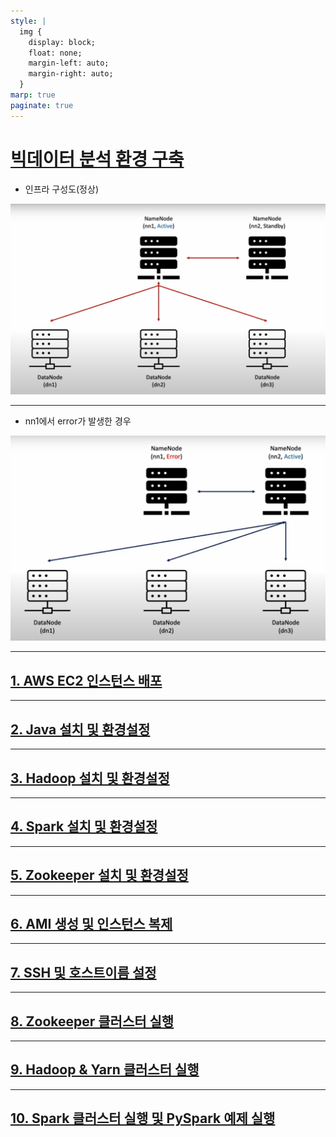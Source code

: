 ```yaml
---
style: |
  img {
    display: block;
    float: none;
    margin-left: auto;
    margin-right: auto;
  }
marp: true
paginate: true
---
```

# [빅데이터 분석 환경 구축](https://www.youtube.com/watch?v=BdNYMu0bUDA&list=PLJlUnZ1kDbt7X2C4ntIYHmphNDIc5wN8J)
- 인프라 구성도(정상)

![w:800](image.png)

---
- nn1에서 error가 발생한 경우 

![w:800](image-1.png)

---
## [1. AWS EC2 인스턴스 배포](./1.%20AWS%20EC2%20인스턴스%20배포.md)

---
## [2. Java 설치 및 환경설정](./2.%20Java%20설치%20및%20환경설정.md)

---
## [3. Hadoop 설치 및 환경설정](./3.%20Hadoop%20설치%20및%20환경설정.md)

---
## [4. Spark 설치 및 환경설정](./4.%20Spark%20설치%20및%20환경설정.md)

---
## [5. Zookeeper 설치 및 환경설정](./5.%20Zookeeper%20설치%20및%20환경설정.md)

---
## [6. AMI 생성 및 인스턴스 복제](./6.%20AMI%20생성%20및%20인스턴스%20복제.md)

---
## [7. SSH 및 호스트이름 설정](./7.%20SSH%20및%20호스트이름%20설정.md)

---
## [8. Zookeeper 클러스터 실행](./8.%20Zookeeper%20클러스터%20실행.md)

---
## [9. Hadoop & Yarn 클러스터 실행](./9.%20Hadoop%20&%20Yarn%20클러스터%20실행.md)

---
## [10. Spark 클러스터 실행 및 PySpark 예제 실행](./10.%20Spark%20클러스터%20실행%20및%20PySpark%20예제%20실행.md)



